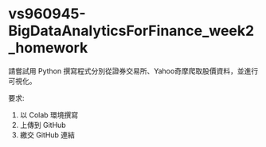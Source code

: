 # vs960945-BigDataAnalyticsForFinance_week2_homework

請嘗試用 Python 撰寫程式分別從證券交易所、Yahoo奇摩爬取股價資料，並進行可視化。
 
要求:
1. 以 Colab 環境撰寫
2. 上傳到 GitHub
3. 繳交 GitHub 連結
